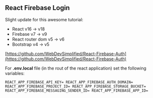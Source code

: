 ## React Firebase Login

Slight update for this awesome tutorial: 
- React v16 -> v18
- Firebase v7 -> v9
- React router dom v5 -> v6
- Bootstrap v4 -> v5


[https://github.com/WebDevSimplified/React-Firebase-Auth](https://github.com/WebDevSimplified/React-Firebase-Auth)

For **.env.local** file (in the rout of the react application) set the following variables:

`REACT_APP_FIREBASE_API_KEY=
REACT_APP_FIREBASE_AUTH_DOMAIN=
REACT_APP_FIREBASE_PROJECT_ID=
REACT_APP_FIREBASE_STORAGE_BUCKET=
REACT_APP_FIREBASE_MESSAGING_SENDER_ID=
REACT_APP_FIREBASE_APP_ID=`